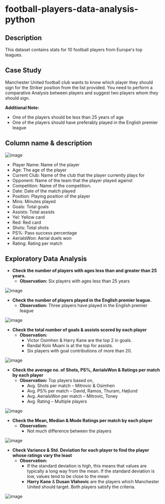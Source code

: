 # football-players-data-analysis-python

## Description
This dataset contains stats for 10 football players from Europe's top leagues.

## Case Study
Manchester United football club wants to know which player they should sign for the Striker position from the list provided. You need to perform a comparative Analysis between players and suggest two players whom they should sign.

**Additional Note:**
- One of the players should be less than 25 years of age
- One of the players should have preferably played in the English premier league

## Column name & description
![image](https://github.com/aditigangar-dataanalystduo/football-players-data-analysis/assets/110927056/07ccc1bb-e001-4783-9eec-e5713b1be796)

- Player Name: Name of the player
- Age: The age of the player
- Current Club: Name of the club that the player currently plays for
- Opponent: Name of the team that the player played against
- Competition: Name of the competition.
- Date: Date of the match played
- Position: Playing position of the player
- Mins: Minutes played
- Goals: Total goals
- Assists: Total assists
- Yel: Yellow card
- Red: Red card
- Shots: Total shots
- PS%: Pass success percentage
- AerialsWon: Aerial duels won
- Rating: Rating per match

## Exploratory Data Analysis
- **Check the number of players with ages less than and greater than 25 years.**
   -  **Observation:** Six players with ages less than 25 years
  
![image](https://raw.githubusercontent.com/AyishaRana/football-players-data-analysis-python/refs/heads/main/age%20count.png)

- **Check the number of players played in the English premier league.**
  - **Observation:** Three players have played in the English premier league

![image](https://raw.githubusercontent.com/AyishaRana/football-players-data-analysis-python/refs/heads/main/english%20premier%20league.png)

- **Check the total number of goals & assists scored by each player**
   - **Observation:**
      - Victor Osimhen & Harry Kane are the top 2 in goals.
      - Randal Kolo Muani is at the top for assists.
      - Six players with goal contributions of more than 20.
    
![image](https://raw.githubusercontent.com/AyishaRana/football-players-data-analysis-python/refs/heads/main/total%20contribution.png)
   
- **Check the average no. of Shots, PS%, AerialsWon & Ratings per match by each player**
   - **Observation:** Top players based on, 
      - Avg. Shots per match – Mitrovic & Osimhen
      - Avg.  PS% per match – David, Ramos, Thuram, Højlund
      - Avg.  AerialsWon per match – Mitrovic, Toney
      - Avg. Rating – Multiple players

![image](https://raw.githubusercontent.com/AyishaRana/football-players-data-analysis-python/refs/heads/main/avg%20ratings.png)

- **Check the Mean, Median & Mode Ratings per match by each player**
   - **Observation:**
      - Not much difference between the players

![image](https://raw.githubusercontent.com/AyishaRana/football-players-data-analysis-python/refs/heads/main/mean%20median%20mode.png)

- **Check Variance & Std. Deviation for each player to find the player whose ratings vary the least**
   - **Observation:**
      - If the standard deviation is high, this means that values are typically a long way from the mean. If the standard deviation is low, values tend to be close to the mean
      - **Harry Kane** & **Dusan Vlahovic** are the players which Manchester United should target. Both players satisfy the criteria.

![image](https://raw.githubusercontent.com/AyishaRana/football-players-data-analysis-python/refs/heads/main/variance%20std-dev.png)